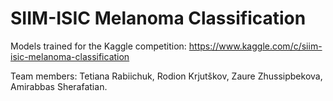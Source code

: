 # SIIM-ISIC Melanoma Classification

Models trained for the Kaggle competition: https://www.kaggle.com/c/siim-isic-melanoma-classification

Team members: Tetiana Rabiichuk​, Rodion Krjutškov​, Zaure Zhussipbekova​, Amirabbas Sherafatian​.
